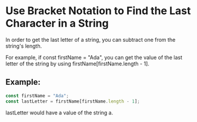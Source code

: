 # Use Bracket Notation to Find the Last Character in a String
In order to get the last letter of a string, you can subtract one from the string's length.

For example, if const firstName = "Ada", you can get the value of the last letter of the string by using firstName[firstName.length - 1].

## Example:
```javascript
const firstName = "Ada";
const lastLetter = firstName[firstName.length - 1];
```
lastLetter would have a value of the string a.
